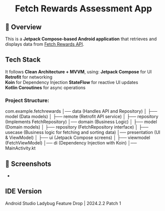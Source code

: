 <h1 align="center">Fetch Rewards Assessment App</h1>

## 🚀 Overview
This is a **Jetpack Compose-based Android application** that retrieves and displays data from
[Fetch Rewards API](https://fetch-hiring.s3.amazonaws.com/hiring.json).

## Tech Stack

It follows **Clean Architecture + MVVM**, using:
**Jetpack Compose** for UI  
**Retrofit** for networking  
**Koin** for Dependency Injection
**StateFlow** for reactive UI updates  
**Kotlin Coroutines** for async operations

### Project Structure: 

com.example.fetchrewards
│── data (Handles API and Repository)
│   ├── model (Data models)
│   ├── remote (Retrofit API service)
│   ├── repository (Implements FetchRepository)
│── domain (Business Logic)
│   ├── model (Domain models)
│   ├── repository (FetchRepository interface)
│   ├── usecase (Business logic for fetching and sorting data)
│── presentation (UI & ViewModel)
│   ├── ui (Jetpack Compose screens)
│   ├── viewmodel (FetchViewModel)
│── di (Dependency Injection with Koin)
│── MainActivity.kt

## 📸 Screenshots


- 
## IDE Version
Android Studio Ladybug Feature Drop | 2024.2.2 Patch 1
